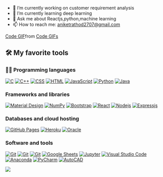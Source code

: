 - 🔭 I’m currently working on customer requirement analysis
- 🌱 I’m currently learning deep learning
- 💬 Ask me about Reactjs,python,machine learning
- 📫 How to reach me: aniketrathod2707@gmail.com

<div class="tenor-gif-embed" data-postid="12924304" data-share-method="host" data-aspect-ratio="1" data-width="100%"><a href="https://tenor.com/view/code-gif-12924304">Code GIF</a>from <a href="https://tenor.com/search/code-gifs">Code GIFs</a></div> <script type="text/javascript" async src="https://tenor.com/embed.js"></script>


## 🛠️ My favorite tools

### 👨‍💻 Programming languages

<p>
    <a href="#"><img alt="C" src="https://img.shields.io/badge/C%20-%232370ED.svg?logo=c&logoColor=white"></a>
    <a href="#"><img alt="C++" src="https://img.shields.io/badge/C++%20-%2300599C.svg?logo=c%2B%2B&logoColor=white"></a>
    <a href="#"><img alt="CSS" src="https://img.shields.io/badge/CSS%20-%231572B6.svg?logo=css3&logoColor=white"></a>
    <a href="#"><img alt="HTML" src="https://img.shields.io/badge/HTML%20-%23E34F26.svg?logo=html5&logoColor=white"></a>
    <a href="#"><img alt="JavaScript" src="https://img.shields.io/badge/JavaScript%20-%23F7DF1E.svg?logo=javascript&logoColor=black"></a>
    <a href="#"><img alt="Python" src="https://img.shields.io/badge/Python%20-%2314354C.svg?logo=python&logoColor=white"></a>
    <a href="#"><img alt="Java" src="https://img.shields.io/badge/java-%23ED8B00.svg?style=for-the-badge&logo=java&logoColor=white"></a>
</p>

</p>

### Frameworks and libraries

<p>
    <a href="#"><img alt="Material Design" src="https://img.shields.io/badge/Material%20Design%20-%230081CB.svg?logo=material-design&logoColor=white"></a>
    <a href="#"><img alt="NumPy" src="https://img.shields.io/badge/Numpy%20-%23013243.svg?logo=numpy&logoColor=white"></a>
    <a href="#"><img alt="Bootstrap" src="https://img.shields.io/badge/Bootstarp-21759B?logo=bootstrap&logoColor=white"></a>
    <a href="#"><img alt="React" src="https://img.shields.io/badge/react-%2320232a.svg?style=for-the-badge&logo=react&logoColor=%2361DAFB"></a>
     <a href="#"><img alt="Nodejs" src="https://img.shields.io/badge/node.js-%2343853D.svg?style=for-the-badge&logo=node.js&logoColor=white"></a>
     <a href="#"><img alt="Expressjs" src="https://img.shields.io/badge/express.js-%23404d59.svg?style=for-the-badge&logo=express&logoColor=%2361DAFB"></a>
</p>

### Databases and cloud hosting


<p>
    <a href="#"><img alt="GitHub Pages" src="https://img.shields.io/badge/GitHub%20Pages-%23327FC7.svg?logo=github&logoColor=white"></a>
    <a href="#"><img alt="Heroku" src="https://img.shields.io/badge/Heroku%20-%23430098.svg?logo=heroku&logoColor=white"></a>
    <a href="#"><img alt="Oracle" src ="https://img.shields.io/badge/Oracle%20-%23F00000.svg?logo=oracle&logoColor=white"></a>
</p>


### Software and tools

<p>
     <a href="#"><img alt="Git" src="https://img.shields.io/badge/github-%23121011.svg?style=for-the-badge&logo=github&logoColor=white"></a>
     <a href="#"><img alt="Git" src="https://img.shields.io/badge/Canva-%2300C4CC.svg?style=for-the-badge&logo=Canva&logoColor=white"></a>
    <a href="#"><img alt="Git" src="https://img.shields.io/badge/Git%20-%23F05033.svg?logo=git&logoColor=white"></a>
    <a href="#"><img alt="Google Sheets" src="https://img.shields.io/badge/Google%20Sheets%20-%2334A853.svg?logo=google%20sheets&logoColor=white"></a>
    <a href="#"><img alt="Jupyter" src="https://img.shields.io/badge/Jupyter%20-%23F37626.svg?logo=Jupyter&logoColor=white"></a>
    <a href="#"><img alt="Visual Studio Code" src="https://img.shields.io/badge/Visual%20Studio%20Code-0078d7.svg?logo=visual-studio-code&logoColor=white"></a>
    <a href="#"><img alt="Anaconda" src="https://img.shields.io/badge/Anaconda-0078d7.svg?logo=anaconda&logoColor=white"></a>
    <a href="#"><img alt="PyCharm" src="https://img.shields.io/badge/PyCharm-0078d7.svg?logo=pycharm&logoColor=white"></a>
    <a href="#"><img alt="AutoCAD" src="https://img.shields.io/badge/AutoCAD-0078d7.svg?logo=cad&logoColor=white"></a>
</p>
<img src="https://github-readme-stats.vercel.app/api?username=Aniket27100709&&show_icons=true&title_color=ffffff&icon_color=bb2acf&text_color=daf7dc&bg_color=151515">
